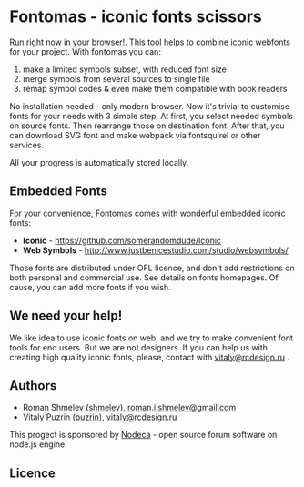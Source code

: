 Fontomas - iconic fonts scissors
================================

[Run right now in your browser!](http://shmelev.github.com/WebIcons/). This tool
helps to combine iconic webfonts for your project. With fontomas you can:

1. make a limited symbols subset, with reduced font size
2. merge symbols from several sources to single file
3. remap symbol codes & even make them compatible with book readers

No installation needed - only modern browser. Now it's trivial to customise
fonts for your needs with 3 simple step. At first, you select needed symbols
on source fonts. Then rearrange those on destination font. After that, you can
download SVG font and make webpack via fontsquirel or other services.

All your progress is automatically stored locally.


## Embedded Fonts

For your convenience, Fontomas comes with wonderful embedded iconic fonts:

- __Iconic__ - https://github.com/somerandomdude/Iconic
- __Web Symbols__ - http://www.justbenicestudio.com/studio/websymbols/

Those fonts are distributed under OFL licence, and don't add restrictions on
both personal and commercial use. See details on fonts homepages. Of cause,
you can add more fonts if you wish.


## We need your help!

We like idea to use iconic fonts on web, and we try to make convenient font
tools for end users. But we are not designers. If you can help us with creating
high quality iconic fonts, please, contact with vitaly@rcdesign.ru .


## Authors

- Roman Shmelev ([shmelev](https://github.com/shmelev)), roman.i.shmelev@gmail.com
- Vitaly Puzrin ([puzrin](https://github.com/puzrin)), vitaly@rcdesign.ru

This progect is sponsored by [Nodeca](https://github.com/nodeca) - open source
forum software on node.js engine.


## Licence
